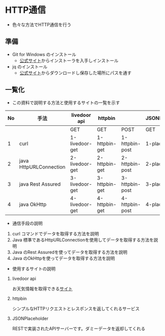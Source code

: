 # HTTP通信

- 色々な方法でHTTP通信を行う



## 準備

- Git for Windows のインストール
  - [公式サイト](https://gitforwindows.org/)からインストーラを入手しインストール
- jq のインストール
  - [公式サイト](https://stedolan.github.io/jq/)からダウンロードし保存した場所にパスを通す



## 一覧化

- この資料で説明する方法と使用するサイトの一覧を示す

| No   | 手法                   | livedoor api   | httpbin       |                | JSONPlaceholder |              |
| ---- | ---------------------- | -------------- | ------------- | -------------- | --------------- | ------------ |
|      |                        | GET            | GET           | POST           | GET             | POST         |
| 1    | curl                   | 1-livedoor-get | 1-httpbin-get | 1-httpbin-post | 1-place-get     | 1-place-post |
| 2    | java HttpURLConnection | 2-livedoor-get | 2-httpbin-get | 2-httpbin-post | 2-place-get     | 2-place-post |
| 3    | java Rest Assured      | 3-livedoor-get | 3-httpbin-get | 3-httpbin-post | 3-place-get     | 3-place-post |
| 4    | java OkHttp            | 4-livedoor-get | 4-httpbin-get | 4-httpbin-post | 4-place-get     | 4-place-post |

- 通信手段の説明

1. curl コマンドでデータを取得する方法を説明
2. Java 標準であるHttpURLConnectionを使用してデータを取得する方法を説明
3. Java のRest Assuredを使ってデータを取得する方法を説明
4. Java のOkHttpを使ってデータを取得する方法を説明

- 使用するサイトの説明

1. livedoor api

   お天気情報を取得できる[サイト](http://weather.livedoor.com/weather_hacks/webservice)

2. httpbin

   シンプルなHTTPリクエストとレスポンスを返してくれるサービス

3. JSONPlaceholder

   RESTで実装されたAPIサーバーです。ダミーデータを返却してくれる

